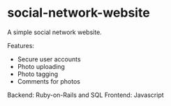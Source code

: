 social-network-website
===========================

A simple social network website.

Features:
* Secure user accounts
* Photo uploading
* Photo tagging
* Comments for photos

Backend: Ruby-on-Rails and SQL
Frontend: Javascript
